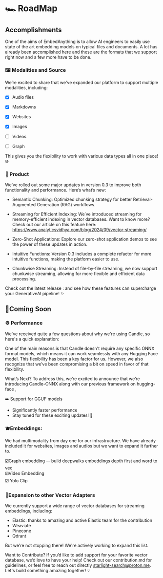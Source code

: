 
# 🏎️ RoadMap 

## Accomplishments

One of the aims of EmbedAnything is to allow AI engineers to easily use state of the art embedding models on typical files and documents. A lot has already been accomplished here and these are the formats that we support right now and a few more have to be done. <br />

### 🖼️ Modalities and Source

We’re excited to share that we've expanded our platform to support multiple modalities, including:

- [x] Audio files

- [x] Markdowns

- [x] Websites

- [x] Images

- [ ] Videos

- [ ] Graph

This gives you the flexibility to work with various data types all in one place! 🌐 <br />

### 💜 Product
We’ve rolled out some major updates in version 0.3 to improve both functionality and performance. Here’s what’s new:

- Semantic Chunking: Optimized chunking strategy for better Retrieval-Augmented Generation (RAG) workflows.

- Streaming for Efficient Indexing: We’ve introduced streaming for memory-efficient indexing in vector databases. Want to know more? Check out our article on this feature here: https://www.analyticsvidhya.com/blog/2024/09/vector-streaming/

- Zero-Shot Applications: Explore our zero-shot application demos to see the power of these updates in action.

- Intuitive Functions: Version 0.3 includes a complete refactor for more intuitive functions, making the platform easier to use.

- Chunkwise Streaming: Instead of file-by-file streaming, we now support chunkwise streaming, allowing for more flexible and efficient data processing.

Check out the latest release :  and see how these features can supercharge your GenerativeAI pipeline! ✨

## 🚀Coming Soon  <br />

### ⚙️ Performance 
We've received quite a few questions about why we're using Candle, so here's a quick explanation:

One of the main reasons is that Candle doesn't require any specific ONNX format models, which means it can work seamlessly with any Hugging Face model. This flexibility has been a key factor for us. However, we also recognize that we’ve been compromising a bit on speed in favor of that flexibility.

What’s Next?
To address this, we’re excited to announce that we’re introducing Candle-ONNX along with our previous framework on hugging-face ,

➡️ Support for GGUF models </br >
- Significantly faster performance</br >
- Stay tuned for these exciting updates! 🚀</br >


### 🫐Embeddings:

We had multimodality from day one for our infrastructure. We have already included it for websites, images and audios but we want to expand it further to.

☑️Graph embedding -- build deepwalks embeddings depth first and word to vec <br />
☑️Video Embedding <br/>
☑️ Yolo Clip <br/>


### 🌊Expansion to other Vector Adapters

We currently support a wide range of vector databases for streaming embeddings, including:

- Elastic: thanks to amazing and active Elastic team for the contribution <br/>
- Weaviate<br/>
- Pinecone<br/>
- Qdrant<br/>

But we're not stopping there! We're actively working to expand this list.

Want to Contribute?
If you’d like to add support for your favorite vector database, we’d love to have your help! Check out our contribution.md for guidelines, or feel free to reach out directly starlight-search@proton.me. Let's build something amazing together! 💡
